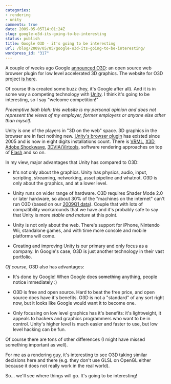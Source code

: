 ```yaml
---
categories:
- rendering
- unity
comments: true
date: 2009-05-05T14:01:24Z
slug: google-o3d-its-going-to-be-interesting
status: publish
title: Google O3D - it's going to be interesting
url: /blog/2009/05/05/google-o3d-its-going-to-be-interesting/
wordpress_id: "317"
---
```


A couple of weeks ago Google [announced O3D](http://google-code-updates.blogspot.com/2009/04/toward-open-web-standard-for-3d.html): an open source web browser plugin for low level accelerated 3D graphics. The website for O3D project [is here](http://code.google.com/apis/o3d/).

Of course this created some buzz (hey, it's Google after all). And it is in some way a competing technology with [Unity](http://unity3d.com/). I think it's going to be interesting, so I say "welcome competition!"

_Preemptive blah blah: this website is my personal opinion and does not represent the views of my employer, former employers or anyone else other than myself._

Unity is one of the players in "3D on the web" space. 3D graphics in the browser are in fact nothing new. [Unity's browser plugin](http://unity3d.com/unity-web-player-2.x) has existed since 2005 and is now in eight digits installations count. There is [VRML](http://en.wikipedia.org/wiki/VRML), [X3D](http://en.wikipedia.org/wiki/X3D), [Adobe Shockwave](http://en.wikipedia.org/wiki/Adobe_Shockwave), [3DVIA/Virtools](http://en.wikipedia.org/wiki/Virtools), software rendering approaches on top of [Flash](http://en.wikipedia.org/wiki/3D_Flash) and so on.

In my view, major advantages that Unity has compared to O3D:



	
  * It's not only about the graphics. Unity has physics, audio, input, scripting, streaming, networking, asset pipeline and whatnot. O3D is only about the graphics, and at a lower level.

	
  * Unity runs on wider range of hardware. O3D requires Shader Mode 2.0 or later hardware, so about 30% of the "machines on the internet" can't run O3D (based on our [2009Q1 data](http://unity3d.com/webplayer/hwstats/pages/web-2009Q1-shadergen.html)). Couple that with lots of compatibility workarounds that we have and it's probably safe to say that Unity is more _stable and mature_ at this point.

	
  * Unity is not only about the web. There's support for iPhone, Nintendo Wii, standalone games, and with time more console and mobile platforms will come.

	
  * Creating and improving Unity is our primary and only focus as a company. In Google's case, O3D is just another technology in their vast portfolio.


_Of course_, O3D also has advantages:



	
  * It's done by Google! When Google does <del>something</del> anything, people notice immediately :)

	
  * O3D is free and open source. Hard to beat the free price, and open source does have it's benefits. O3D is not a "standard" of any sort right now, but it looks like Google would want it to become one.

	
  * Only focusing on low level graphics has it's benefits: it's lightweight, it appeals to hackers and graphics programmers who want to be in control. Unity's higher level is much easier and faster to use, but low level hacking can be fun.



Of course there are tons of other differences (I might have missed something important as well).

For me as a rendering guy, it's interesting to see O3D taking similar decisions here and there (e.g. they don't use GLSL on OpenGL either because it does not really work in the real world).

So... we'll see where things will go. It's going to be interesting!

